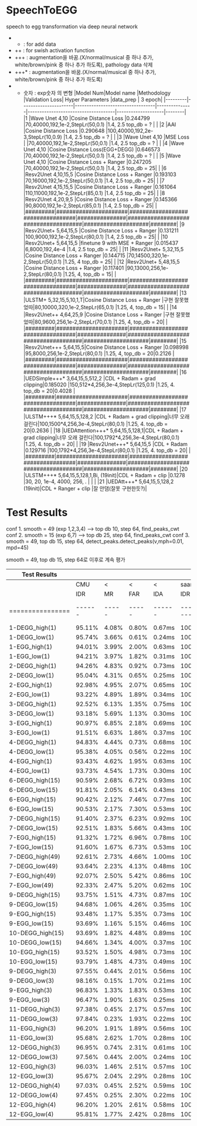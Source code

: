 # SpeechToEGG
speech to egg transformation via deep neural network

- +  : for add data
- ++ : for swish activation function
- +++ : augmentation을 바꿈.(X/normal/musical 중 하나 추가, white/brown/pink 중 하나 추가 하도록), pathology data 삭제
- +++* : augmentation을 바꿈.(X/normal/musical 중 하나 추가, white/brown/pink 중 하나 추가 하도록)
- * 숫자 : exp숫자 의 변형
|Model Num|Model name            |Methodology                       |Validation Loss| Hyper Parameters                    |data_prep           | 3 epoch|
|---------|----------------------|----------------------------------|---------------|-------------------------------------|--------------------|--------|
|1        |Wave Unet 4,10        |Cosine Distance Loss              |0.244799       |70,40000,192,1e-2,StepLr(50,0.1)     |1.4, 2.5 top_db = ? |        |
|2        |AAI                   |Cosine Distance Loss              |0.290648       |100,40000,192,2e-3,StepLr(10,0.9)    |1.4, 2.5 top_db = ? |        |
|3        |Wave Unet 4,10        |MSE Loss                          |               |70,40000,192,1e-2,StepLr(50,0.1)     |1.4, 2.5 top_db = ? |        |
|4        |Wave Unet 4,10        |Cosine Distance Loss(EGG+DEGG)    |0.646573       |70,40000,192,1e-2,StepLr(50,0.1)     |1.4, 2.5 top_db = ? |        |
|5        |Wave Unet 4,10        |Cosine Distance Loss + Ranger     |0.247205       |70,40000,192,1e-2,StepLr(50,0.1)     |1.4, 2.5 top_db = 25|        |
|6        |Resv2Unet 4,10,15,5   |Cosine Distance Loss + Ranger     |0.193103       |70,16000,192,1e-2,StepLr(50,0.1)     |1.4, 2.5 top_db = 25|        |
|7        |Resv2Unet 4,15,15,5   |Cosine Distance Loss + Ranger     |0.161064       |110,11000,192,1e-2,StepLr(85,0.1)    |1.4, 2.5 top_db = 25|        |
|8        |Resv2Unet 4,20,9,5    |Cosine Distance Loss + Ranger     |0.145366       |90,8000,192,1e-2,StepLr(85,0.1)      |1.4, 2.5 top_db = 25|        |
|#########|######################|##################################|###############|#####################################|####################|########|
|9        |Resv2Unet+ 5,64,15,5  |Cosine Distance Loss + Ranger     |0.131211       |100,9000,192,1e-2,StepLr(80,0.1)     |1.4, 2.5 top_db = 25|        |
|10       |Resv2Unet+ 5,64,15,5  |finetune 9 with MSE + Ranger      |0.015437       |6,8000,192,4e-4                      |1.4, 2.5 top_db = 25|        |
|11       |Resv2Unet+ 5,32,15,5  |Cosine Distance Loss + Ranger     |0.144715       |70,14500,320,1e-2,StepLr(50,0.1)     |1.25, 4  top_db = 25|        |
|12       |Resv2Unet+ 5,48,15,5  |Cosine Distance Loss + Ranger     |0.117401       |90,13000,256,1e-2,StepLr(80,0.1)     |1.25, 4, top_db = 15|        |
|#########|######################|##################################|###############|#####################################|####################|########|
|13       |ULSTM+ 5,32,15,5,10,1,T|Cosine Distance Loss + Ranger    |구현 잘못했었따|80,10000,320,1e-2,StepLr(65,0.1)     |1.25, 4, top_db = 15|        |
|14       |Resv2Unet++ 4,64,25,9 |Cosine Distance Loss + Ranger     |구현 잘못했었따|80,9600,256,1e-2,StepLr(70,0.1)      |1.25, 4, top_db = 20|        |
|#########|######################|##################################|###############|#####################################|####################|########|
|15       |Resv2Unet+++ 5,64,15,5|Cosine Distance Loss + Ranger     |0.098998       |95,8000,256,1e-2,StepLr(80,0.1)      |1.25, 4, top_db = 20|0.2126  |
|#########|######################|##################################|###############|#####################################|####################|########|
|16       |UEDSimple+++* 3,64,15,5,512,2   |CDL + Radam + grad clipping|0.185020       |150,512\*4,256,3e-4,StepLr(125,0.1)  |1.25, 4. top_db = 20|0.4028  |
|#########|######################|##################################|###############|#####################################|####################|########|
|17       |ULSTM+++*     5,64,15,5,128,2   |CDL + Radam + grad clipping|너무 오래 걸린다|100,1500\*4,256,3e-4,StepLr(80,0.1)  |1.25, 4. top_db = 20|0.2636  |
|18       |UEDAttention+++* 5,64,15,5,128,1|CDL + Radam + grad clipping|너무 오래 걸린다|100,1792\*4,256,3e-4,StepLr(80,0.1)  |1.25, 4. top_db = 20|        |
|19       |Resv2Unet+++* 5,64,15,5     |CDL + Radam                 |0.129716       |100,1792\*4,256,3e-4,StepLr(80,0.1)  |1.25, 4. top_db = 20|        |
|#########|######################|##################################|###############|#####################################|####################|########|
|20       |ULSTM+++* 5,64,15,5,128,1,Bi, (19init)|CDL + Radam + clip |0.1278       |30, 20, 1e-4, 4000, 256, .           |                    |        |
|21       |UEDAtt+++* 5,64,15,5,128,2 (19init)|CDL + Ranger + clip   |잘 안댐(잘못 구현한듯?)|
# Test Results

conf 1. smooth = 49 (exp 1,2,3,4)  --> top db 10, step 64, find_peaks_cwt
conf 2. smooth = 15 (exp 6,7)  --> top db 25, step 64, find_peaks_cwt
conf 3. smooth = 49, top db 15, step 64, detect_peaks.detect_peaks(v,mph=0.01, mpd=45)

smooth = 49, top db 15, step 64로 이후로 계속 평가

| Test Results   |      |     |     |      |             |     |     |       | 
|----------------|------|-----|-----|------|-------------|-----|-----|-------|
|                | CMU  |  <  |  <  |  <   | saarbrucken |  <  | <   |  <    |
|                | IDR  | MR  | FAR | IDA  | IDR         | MR  | FAR | IDA   |
|================|------|-----|-----|------|-------------|-----|-----|-------|
|  1-DEGG_high(1)|95.11%|4.08%|0.80%|0.67ms| 100%        | 0%  | 0%  | 0ms   |
|  1-DEGG_low(1) |95.74%|3.66%|0.61%|0.24ms| 100%        | 0%  | 0%  | 0ms   |
|  1-EGG_high(1) |94.01%|3.99%|2.00%|0.63ms| 100%        | 0%  | 0%  | 0ms   |
|  1-EGG_low(1)  |94.21%|3.97%|1.82%|0.31ms| 100%        | 0%  | 0%  | 0ms   |
|  2-DEGG_high(1)|94.26%|4.83%|0.92%|0.73ms| 100%        | 0%  | 0%  | 0ms   |
|  2-DEGG_low(1) |95.04%|4.31%|0.65%|0.25ms| 100%        | 0%  | 0%  | 0ms   |
|  2-EGG_high(1) |92.98%|4.95%|2.07%|0.65ms| 100%        | 0%  | 0%  | 0ms   |
|  2-EGG_low(1)  |93.22%|4.89%|1.89%|0.34ms| 100%        | 0%  | 0%  | 0ms   |
|  3-DEGG_high(1)|92.52%|6.13%|1.35%|0.75ms| 100%        | 0%  | 0%  | 0ms   |
|  3-DEGG_low(1) |93.18%|5.69%|1.13%|0.30ms| 100%        | 0%  | 0%  | 0ms   |
|  3-EGG_high(1) |90.97%|6.85%|2.18%|0.69ms| 100%        | 0%  | 0%  | 0ms   |
|  3-EGG_low(1)  |91.51%|6.63%|1.86%|0.37ms| 100%        | 0%  | 0%  | 0ms   |
|  4-DEGG_high(1)|94.83%|4.44%|0.73%|0.68ms| 100%        | 0%  | 0%  | 0ms   |
|  4-DEGG_low(1) |95.38%|4.05%|0.56%|0.22ms| 100%        | 0%  | 0%  | 0ms   |
|  4-EGG_high(1) |93.43%|4.62%|1.95%|0.63ms| 100%        | 0%  | 0%  | 0ms   |
|  4-EGG_low(1)  |93.73%|4.54%|1.73%|0.30ms| 100%        | 0%  | 0%  | 0ms   |
|6-DEGG_high(15) |90.59%|2.68%|6.72%|0.93ms| 100%        | 0%  | 0%  | 0ms   |
| 6-DEGG_low(15) |91.81%|2.05%|6.14%|0.43ms| 100%        | 0%  | 0%  | 0ms   |
| 6-EGG_high(15) |90.42%|2.12%|7.46%|0.77ms| 100%        | 0%  | 0%  | 0ms   |
|  6-EGG_low(15) |90.53%|2.17%|7.30%|0.53ms| 100%        | 0%  | 0%  | 0ms   |
|7-DEGG_high(15) |91.40%|2.37%|6.23%|0.92ms| 100%        | 0%  | 0%  | 0ms   |
| 7-DEGG_low(15) |92.51%|1.83%|5.66%|0.43ms| 100%        | 0%  | 0%  | 0ms   |
| 7-EGG_high(15) |91.32%|1.72%|6.96%|0.78ms| 100%        | 0%  | 0%  | 0ms   |
| 7-EGG_low(15)  |91.60%|1.67%|6.73%|0.53ms| 100%        | 0%  | 0%  | 0ms   |
|7-DEGG_high(49) |92.61%|2.73%|4.66%|1.00ms| 100%        | 0%  | 0%  | 0ms   |
| 7-DEGG_low(49) |93.64%|2.23%|4.13%|0.48ms| 100%        | 0%  | 0%  | 0ms   |
| 7-EGG_high(49) |92.07%|2.50%|5.42%|0.86ms| 100%        | 0%  | 0%  | 0ms   |
| 7-EGG_low(49)  |92.33%|2.47%|5.20%|0.62ms| 100%        | 0%  | 0%  | 0ms   |
|9-DEGG_high(15) |93.75%|1.51%|4.73%|0.87ms| 100%        | 0%  | 0%  | 0ms   |
| 9-DEGG_low(15) |94.68%|1.06%|4.26%|0.35ms| 100%        | 0%  | 0%  | 0ms   |
| 9-EGG_high(15) |93.48%|1.17%|5.35%|0.73ms| 100%        | 0%  | 0%  | 0ms   |
| 9-EGG_low(15)  |93.69%|1.16%|5.15%|0.46ms| 100%        | 0%  | 0%  | 0ms   |
|10-DEGG_high(15)|93.69%|1.82%|4.48%|0.89ms| 100%        | 0%  | 0%  | 0ms   |
|10-DEGG_low(15) |94.66%|1.34%|4.00%|0.37ms| 100%        | 0%  | 0%  | 0ms   |
|10-EGG_high(15) |93.52%|1.50%|4.98%|0.73ms| 100%        | 0%  | 0%  | 0ms   |
|10-EGG_low(15)  |93.79%|1.48%|4.73%|0.49ms| 100%        | 0%  | 0%  | 0ms   |
|9-DEGG_high(3)  |97.55%|0.44%|2.01%|0.56ms| 100%        | 0%  | 0%  | 0ms   |
| 9-DEGG_low(3)  |98.16%|0.15%|1.70%|0.21ms| 100%        | 0%  | 0%  | 0ms   |
| 9-EGG_high(3)  |96.83%|1.33%|1.83%|0.53ms| 100%        | 0%  | 0%  | 0ms   |
| 9-EGG_low(3)   |96.47%|1.90%|1.63%|0.25ms| 100%        | 0%  | 0%  | 0ms   |
|11-DEGG_high(3) |97.38%|0.45%|2.17%|0.57ms| 100%        | 0%  | 0%  | 0ms   |
| 11-DEGG_low(3) |97.84%|0.23%|1.93%|0.22ms| 100%        | 0%  | 0%  | 0ms   |
| 11-EGG_high(3) |96.20%|1.91%|1.89%|0.56ms| 100%        | 0%  | 0%  | 0ms   |
| 11-EGG_low(3)  |95.68%|2.62%|1.70%|0.28ms| 100%        | 0%  | 0%  | 0ms   |
|12-DEGG_high(3) |96.95%|0.74%|2.31%|0.61ms| 100%        | 0%  | 0%  | 0ms   |
| 12-DEGG_low(3) |97.56%|0.44%|2.00%|0.24ms| 100%        | 0%  | 0%  | 0ms   |
| 12-EGG_high(3) |96.03%|1.46%|2.51%|0.57ms| 100%        | 0%  | 0%  | 0ms   |
| 12-EGG_low(3)  |95.67%|2.04%|2.29%|0.28ms| 100%        | 0%  | 0%  | 0ms   |
|12-DEGG_high(4) |97.03%|0.45%|2.52%|0.59ms| 100%        | 0%  | 0%  | 0ms   |
| 12-DEGG_low(4) |97.45%|0.25%|2.30%|0.22ms| 100%        | 0%  | 0%  | 0ms   |
| 12-EGG_high(4) |96.20%|1.20%|2.61%|0.58ms| 100%        | 0%  | 0%  | 0ms   |
| 12-EGG_low(4)  |95.81%|1.77%|2.42%|0.28ms| 100%        | 0%  | 0%  | 0ms   |